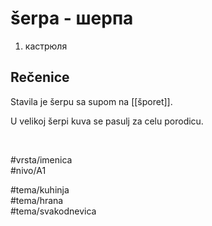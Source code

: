 # šerpa - шерпа

1. кастрюля

## Rečenice

Stavila je šerpu sa supom na [[šporet]].

U velikoj šerpi kuva se pasulj za celu porodicu.

<br>

#vrsta/imenica  
#nivo/A1  

#tema/kuhinja  
#tema/hrana  
#tema/svakodnevica  
